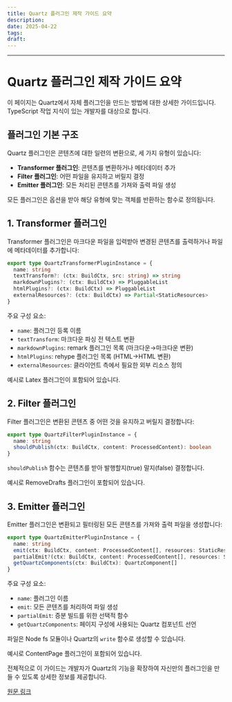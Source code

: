 ```yaml
---
title: Quartz 플러그인 제작 가이드 요약
description: 
date: 2025-04-22
tags: 
draft:
---
```

---
# Quartz 플러그인 제작 가이드 요약
이 페이지는 Quartz에서 자체 플러그인을 만드는 방법에 대한 상세한 가이드입니다. TypeScript 작업 지식이 있는 개발자를 대상으로 합니다.
## 플러그인 기본 구조

Quartz 플러그인은 콘텐츠에 대한 일련의 변환으로, 세 가지 유형이 있습니다:
- **Transformer 플러그인**: 콘텐츠를 변환하거나 메타데이터 추가
- **Filter 플러그인**: 어떤 파일을 유지하고 버릴지 결정
- **Emitter 플러그인**: 모든 처리된 콘텐츠를 가져와 출력 파일 생성

모든 플러그인은 옵션을 받아 해당 유형에 맞는 객체를 반환하는 함수로 정의됩니다.

## 1. Transformer 플러그인

Transformer 플러그인은 마크다운 파일을 입력받아 변경된 콘텐츠를 출력하거나 파일에 메타데이터를 추가합니다:

```typescript
export type QuartzTransformerPluginInstance = {
  name: string
  textTransform?: (ctx: BuildCtx, src: string) => string
  markdownPlugins?: (ctx: BuildCtx) => PluggableList
  htmlPlugins?: (ctx: BuildCtx) => PluggableList
  externalResources?: (ctx: BuildCtx) => Partial<StaticResources>
}
```

주요 구성 요소:
- `name`: 플러그인 등록 이름
- `textTransform`: 마크다운 파싱 전 텍스트 변환
- `markdownPlugins`: remark 플러그인 목록 (마크다운→마크다운 변환)
- `htmlPlugins`: rehype 플러그인 목록 (HTML→HTML 변환)
- `externalResources`: 클라이언트 측에서 필요한 외부 리소스 정의

예시로 Latex 플러그인이 포함되어 있습니다.

## 2. Filter 플러그인
Filter 플러그인은 변환된 콘텐츠 중 어떤 것을 유지하고 버릴지 결정합니다:

```typescript
export type QuartzFilterPluginInstance = {
  name: string
  shouldPublish(ctx: BuildCtx, content: ProcessedContent): boolean
}
```

`shouldPublish` 함수는 콘텐츠를 받아 발행할지(true) 말지(false) 결정합니다.

예시로 RemoveDrafts 플러그인이 포함되어 있습니다.

## 3. Emitter 플러그인

Emitter 플러그인은 변환되고 필터링된 모든 콘텐츠를 가져와 출력 파일을 생성합니다:

```typescript
export type QuartzEmitterPluginInstance = {
  name: string
  emit(ctx: BuildCtx, content: ProcessedContent[], resources: StaticResources): Promise<FilePath[]> | AsyncGenerator<FilePath>
  partialEmit?(ctx: BuildCtx, content: ProcessedContent[], resources: StaticResources, changeEvents: ChangeEvent[]): Promise<FilePath[]> | AsyncGenerator<FilePath> | null
  getQuartzComponents(ctx: BuildCtx): QuartzComponent[]
}
```

주요 구성 요소:
- `name`: 플러그인 이름
- `emit`: 모든 콘텐츠를 처리하여 파일 생성
- `partialEmit`: 증분 빌드를 위한 선택적 함수
- `getQuartzComponents`: 페이지 구성에 사용되는 Quartz 컴포넌트 선언

파일은 Node fs 모듈이나 Quartz의 `write` 함수로 생성할 수 있습니다.

예시로 ContentPage 플러그인이 포함되어 있습니다.

전체적으로 이 가이드는 개발자가 Quartz의 기능을 확장하여 자신만의 플러그인을 만들 수 있도록 상세한 정보를 제공합니다.

[원문 링크](https://quartz.jzhao.xyz/advanced/making-plugins)
